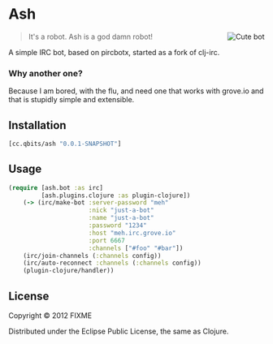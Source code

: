 # Ash

<img src="http://cloud.github.com/downloads/mpenet/ash/logo.jpg"
 alt="Cute bot" title="Cute bot" align="right" />

> It's a robot. Ash is a god damn robot!

A simple IRC bot, based on pircbotx, started as a fork of clj-irc.

### Why another one?
Because I am bored, with the flu, and need one that
works with grove.io and that is stupidly simple and extensible.


## Installation

```clojure
[cc.qbits/ash "0.0.1-SNAPSHOT"]
```

## Usage

```clojure
(require [ash.bot :as irc]
         [ash.plugins.clojure :as plugin-clojure])
    (-> (irc/make-bot :server-password "meh"
                      :nick "just-a-bot"
                      :name "just-a-bot"
                      :password "1234"
                      :host "meh.irc.grove.io"
                      :port 6667
                      :channels ["#foo" "#bar"])
    (irc/join-channels (:channels config))
    (irc/auto-reconnect :channels (:channels config))
    (plugin-clojure/handler))
```

## License

Copyright © 2012 FIXME

Distributed under the Eclipse Public License, the same as Clojure.
